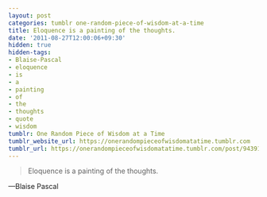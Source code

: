 ```yaml
---
layout: post
categories: tumblr one-random-piece-of-wisdom-at-a-time
title: Eloquence is a painting of the thoughts.
date: '2011-08-27T12:00:06+09:30'
hidden: true
hidden-tags:
- Blaise-Pascal
- eloquence
- is
- a
- painting
- of
- the
- thoughts
- quote
- wisdom
tumblr: One Random Piece of Wisdom at a Time
tumblr_website_url: https://onerandompieceofwisdomatatime.tumblr.com
tumblr_url: https://onerandompieceofwisdomatatime.tumblr.com/post/9439189315/eloquence-is-a-painting-of-the-thoughts
---
```

> Eloquence is a painting of the thoughts.

—Blaise Pascal&nbsp;
